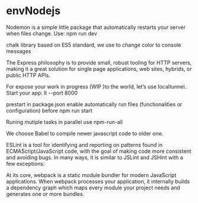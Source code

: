 # envNodejs
Nodemon is a simple little package that automatically restarts your server when files change.
Use:  npm run dev

chalk library based on ES5 standard, we use to change color to console messages

The Express philosophy is to provide small, robust tooling for HTTP servers, making it a great solution for single page applications, web sites, hybrids, or public HTTP APIs.

For expose your work in progress (WIP )to the world, let’s use localtunnel.
Start your app: lt --port 8000

prestart in package.json enable  automatically run files (functionalities or configuration) before npm run start

Runing mutiple tasks in parallel use npm-run-all

We choose Babel to compile newer javascript code to older one.

ESLint is a tool for identifying and reporting on patterns found in ECMAScript/JavaScript code, with the goal of making code more consistent and avoiding bugs. In many ways, it is similar to JSLint and JSHint with a few exceptions:

At its core, webpack is a static module bundler for modern JavaScript applications. When webpack processes your application, it internally builds a dependency graph which maps every module your project needs and generates one or more bundles.

